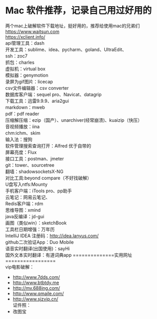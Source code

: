 # Mac 软件推荐，记录自己用过好用的
两个mac上破解软件下载地址，挺好用的，推荐给使用mac的兄弟们<br>
https://www.waitsun.com<br>
https://xclient.info/<br>
api管理工具：dash<br>
开发工具：sublime、idea、pycharm、goland、UltraEdit、<br>
ssh：zoc7<br>
抓包：charles<br>
虚拟机：virtual box<br>
模拟器：genymotion<br>
录屏为gif图片：licecap<br>
csv文件编辑器：csv converter<br>
数据库客户端：sequel pro、Navicat、datagrip<br>
下载工具：迅雷9.9.9、aria2gui<br>
markdown：mweb<br>
pdf：pdf reader<br>
压缩解压缩：ezip（国产）、unarchiver(经常崩溃)、kuaizip（快压）<br>
音视频播放：iina<br>
chm:ichm、skim<br>
输入法：搜狗<br>
软件管理搜索查询打开：Alfred  优于自带的<br>
屏幕亮度：Flux<br>
接口工具：postman、jmeter<br>
git：tower、sourcetree<br>
翻墙：shadowsocketsX-NG<br>
对比工具:beyond compare（不好找破解）<br>
U盘写入ntfs:Mounty<br>
手机客户端：iTools pro、pp助手<br>
云笔记：网易云笔记、<br>
Redis客户端：rdm<br>
思维导图：xmind<br>
java反编译：jd-gui<br>
画图（类似win）：sketchBook<br>
工具栏日期增强：万年历<br>
IntelliJ IDEA 注册码：http://idea.lanyus.com/<br>
github二次验证App：Duo Mobile<br>
语音实时翻译(出国使用)：sayHi<br>
国外文本实时翻译：有道词典app
==============实用网址=================<br>
vip电影破解：<br>
* http://www.7dds.com/<br>
* http://www.btbtdy.me<br>
* http://mv.688ing.com/<br>
* http://www.qmaile.com/<br>
* http://www.sjzvip.cn/<br>
证件照：<br>
* 改图宝




